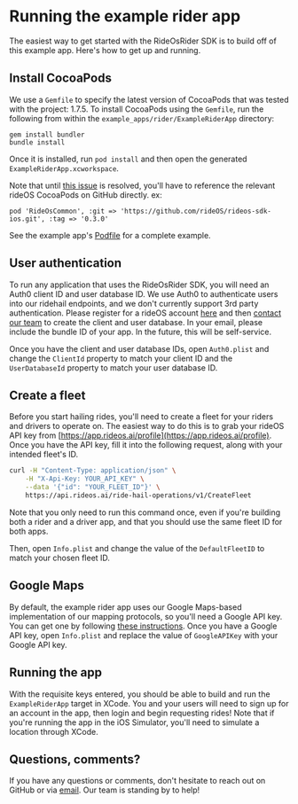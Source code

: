 # Running the example rider app

The easiest way to get started with the RideOsRider SDK is to build off of this example app. Here's how to get up and running.

## Install CocoaPods

We use a `Gemfile` to specify the latest version of CocoaPods that was tested with the project: 1.7.5. To install CocoaPods using the `Gemfile`, run the following from within the `example_apps/rider/ExampleRiderApp` directory:

```
gem install bundler
bundle install
```

Once it is installed, run `pod install` and then open the generated `ExampleRiderApp.xcworkspace`.

Note that until [this issue](https://github.com/CocoaPods/CocoaPods/issues/9308) is resolved, you'll have to reference the relevant rideOS CocoaPods on GitHub directly. ex:
```
pod 'RideOsCommon', :git => 'https://github.com/rideOS/rideos-sdk-ios.git', :tag => '0.3.0'
```
See the example app's [Podfile](ExampleRiderApp/Podfile) for a complete example.

## User authentication

To run any application that uses the RideOsRider SDK, you will need an Auth0 client ID and user database ID. We use Auth0 to authenticate users into our ridehail endpoints, and we don't currently support 3rd party authentication. Please register for a rideOS account [here](https://app.rideos.ai/) and then [contact our team](mailto:support@rideos.ai) to create the client and user database. In your email, please include the bundle ID of your app. In the future, this will be self-service.

Once you have the client and user database IDs, open `Auth0.plist` and change the `ClientId` property to match your client ID and the `UserDatabaseId` property to match your user database ID.

## Create a fleet

Before you start hailing rides, you'll need to create a fleet for your riders and drivers to operate on. The easiest way to do this is to grab your rideOS API key from [https://app.rideos.ai/profile](https://app.rideos.ai/profile). Once you have the API key, fill it into the following request, along with your intended fleet's ID.

```bash
curl -H "Content-Type: application/json" \
    -H "X-Api-Key: YOUR_API_KEY" \
    --data '{"id": "YOUR_FLEET_ID"}' \
    https://api.rideos.ai/ride-hail-operations/v1/CreateFleet
```
Note that you only need to run this command once, even if you're building both a rider and a driver app, and that you should use the same fleet ID for both apps.

Then, open `Info.plist` and change the value of the `DefaultFleetID` to match your chosen fleet ID. 

## Google Maps

By default, the example rider app uses our Google Maps-based implementation of our mapping protocols, so you'll need a Google API key. You can get one by following [these instructions](https://developers.google.com/maps/documentation/ios-sdk/get-api-key). Once you have a Google API key, open `Info.plist` and replace the value of `GoogleAPIKey` with your Google API key.

## Running the app

With the requisite keys entered, you should be able to build and run the `ExampleRiderApp` target in XCode. You and your users will need to sign up for an account in the app, then login and begin requesting rides! Note that if you're running the app in the iOS Simulator, you'll need to simulate a location through XCode.

## Questions, comments?

If you have any questions or comments, don't hesitate to reach out on GitHub or via [email](mailto:support@rideos.ai). Our team is standing by to help!
